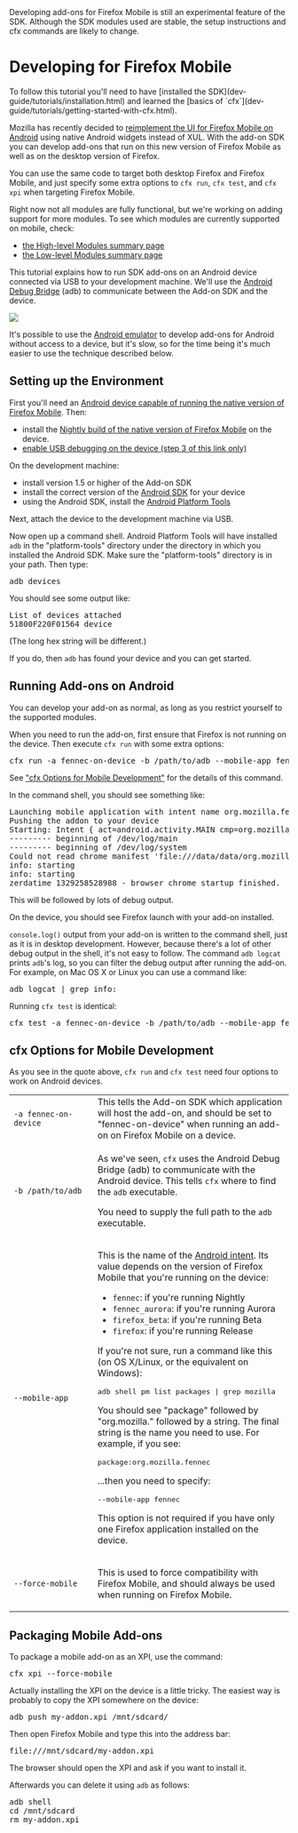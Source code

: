<!-- This Source Code Form is subject to the terms of the Mozilla Public
   - License, v. 2.0. If a copy of the MPL was not distributed with this
   - file, You can obtain one at http://mozilla.org/MPL/2.0/. -->

<div class="warning">Developing add-ons for Firefox Mobile is still
an experimental feature of the SDK. Although the SDK modules used are
stable, the setup instructions and cfx commands are likely to change.
</div>

# Developing for Firefox Mobile #

<span class="aside">
To follow this tutorial you'll need to have
[installed the SDK](dev-guide/tutorials/installation.html)
and learned the
[basics of `cfx`](dev-guide/tutorials/getting-started-with-cfx.html).
</span>

Mozilla has recently decided to
[reimplement the UI for Firefox Mobile on Android](http://starkravingfinkle.org/blog/2011/11/firefox-for-android-native-android-ui/)
 using native Android widgets instead of XUL. With the add-on SDK you
can develop add-ons that run on this new version of Firefox Mobile as
well as on the desktop version of Firefox.

You can use the same code to target both desktop Firefox and Firefox
Mobile, and just specify some extra options to `cfx run`, `cfx test`,
and `cfx xpi` when targeting Firefox Mobile.

Right now not all modules are fully functional, but we're working on adding
support for more modules. To see which modules are currently supported on
mobile, check:

* [the High-level Modules summary page](modules/high-level-modules.html)
* [the Low-level Modules summary page](modules/low-level-modules.html)

This tutorial explains how to run SDK add-ons on an Android
device connected via USB to your development machine.
We'll use the
[Android Debug Bridge](http://developer.android.com/guide/developing/tools/adb.html)
(adb) to communicate between the Add-on SDK and the device.

<img class="image-center" src="static-files/media/mobile-setup-adb.png"/>

It's possible to use the
[Android emulator](http://developer.android.com/guide/developing/tools/emulator.html)
to develop add-ons for Android without access to a device, but it's slow,
so for the time being it's much easier to use the technique described
below.

## Setting up the Environment ##

First you'll need an
[Android device capable of running the native version of
Firefox Mobile](https://wiki.mozilla.org/Mobile/Platforms/Android#System_Requirements).
Then:

* install the
[Nightly build of the native version of Firefox Mobile](https://wiki.mozilla.org/Mobile/Platforms/Android#Download_Nightly)
on the device.
* [enable USB debugging on the device (step 3 of this link only)](http://developer.android.com/guide/developing/device.html#setting-up)

On the development machine:

* install version 1.5 or higher of the Add-on SDK
* install the correct version of the
[Android SDK](http://developer.android.com/sdk/index.html)
for your device
* using the Android SDK, install the
[Android Platform Tools](http://developer.android.com/sdk/installing.html#components)

Next, attach the device to the development machine via USB.

Now open up a command shell. Android Platform Tools will have
installed `adb` in the "platform-tools" directory under the directory
in which you installed the Android SDK. Make sure the "platform-tools"
directory is in your path. Then type:

<pre>
adb devices
</pre>

You should see some output like:

<pre>
List of devices attached
51800F220F01564 device
</pre>

(The long hex string will be different.)

If you do, then `adb` has found your device and you can get started.

## Running Add-ons on Android ##

You can develop your add-on as normal, as long as you restrict yourself
to the supported modules.

When you need to run the add-on, first ensure that Firefox is not running
on the device. Then execute `cfx run` with some extra options:

<pre>
cfx run -a fennec-on-device -b /path/to/adb --mobile-app fennec --force-mobile
</pre>

See ["cfx Options for Mobile Development"](dev-guide/tutorials/mobile.html#cfx-options)
for the details of this command.

In the command shell, you should see something like:

<pre>
Launching mobile application with intent name org.mozilla.fennec
Pushing the addon to your device
Starting: Intent { act=android.activity.MAIN cmp=org.mozilla.fennec/.App (has extras) }
--------- beginning of /dev/log/main
--------- beginning of /dev/log/system
Could not read chrome manifest 'file:///data/data/org.mozilla.fennec/chrome.manifest'.
info: starting
info: starting
zerdatime 1329258528988 - browser chrome startup finished.
</pre>

This will be followed by lots of debug output.

On the device, you should see Firefox launch with your add-on installed.

`console.log()` output from your add-on is written to the command shell,
just as it is in desktop development. However, because there's a
lot of other debug output in the shell, it's not easy to follow.
The command `adb logcat` prints `adb`'s log, so you can filter the
debug output after running the add-on. For example, on Mac OS X
or Linux you can use a command like:

<pre>
adb logcat | grep info:
</pre>

Running `cfx test` is identical:

<pre>
cfx test -a fennec-on-device -b /path/to/adb --mobile-app fennec --force-mobile
</pre>

## <a name="cfx-options">cfx Options for Mobile Development</a> ##

As you see in the quote above, `cfx run` and `cfx test` need four options to
work on Android devices.

<table>
<colgroup>
<col width="30%">
<col width="70%">
</colgroup>

<tr>
  <td>
    <code>-a fennec-on-device</code>
  </td>
  <td>
    This tells the Add-on SDK which application will host the
    add-on, and should be set to "fennec-on-device" when running
    an add-on on Firefox Mobile on a device.
  </td>
</tr>
<tr>
  <td>
    <code>-b /path/to/adb</code>
  </td>
  <td>
    <p>As we've seen, <code>cfx</code> uses the Android Debug Bridge (adb)
    to communicate with the Android device. This tells <code>cfx</code>
    where to find the <code>adb</code> executable.</p>
    <p>You need to supply the full path to the <code>adb</code> executable.</p>
  </td>
</tr>
<tr>
  <td>
    <code>--mobile-app</code>
  </td>
  <td>
    <p>This is the name of the <a href="http://developer.android.com/reference/android/content/Intent.html">
    Android intent</a>. Its value depends on the version of Firefox Mobile
    that you're running on the device:</p>
    <ul>
      <li><code>fennec</code>: if you're running Nightly</li>
      <li><code>fennec_aurora</code>: if you're running Aurora</li>
      <li><code>firefox_beta</code>: if you're running Beta</li>
      <li><code>firefox</code>: if you're running Release</li>
    </ul>
    <p>If you're not sure, run a command like this (on OS X/Linux, or the equivalent on Windows):</p>
    <pre>adb shell pm list packages | grep mozilla</pre>
    <p>You should see "package" followed by "org.mozilla." followed by a string.
    The final string is the name you need to use. For example, if you see:</p>
    <pre>package:org.mozilla.fennec</pre>
    <p>...then you need to specify:</p>
    <pre>--mobile-app fennec</pre>
    <p>This option is not required if you have only one Firefox application
    installed on the device.</p>
  </td>
</tr>
<tr>
  <td>
    <code>--force-mobile</code>
  </td>
  <td>
    <p>This is used to force compatibility with Firefox Mobile, and should
    always be used when running on Firefox Mobile.</p>
  </td>
</tr>
</table>

## Packaging Mobile Add-ons ##

To package a mobile add-on as an XPI, use the command:

<pre>
cfx xpi --force-mobile
</pre>

Actually installing the XPI on the device is a little tricky. The easiest way is
probably to copy the XPI somewhere on the device:

<pre>
adb push my-addon.xpi /mnt/sdcard/
</pre>

Then open Firefox Mobile and type this into the address bar:

<pre>
file:///mnt/sdcard/my-addon.xpi
</pre>

The browser should open the XPI and ask if you
want to install it.

Afterwards you can delete it using `adb` as follows:

<pre>
adb shell
cd /mnt/sdcard
rm my-addon.xpi
</pre>
